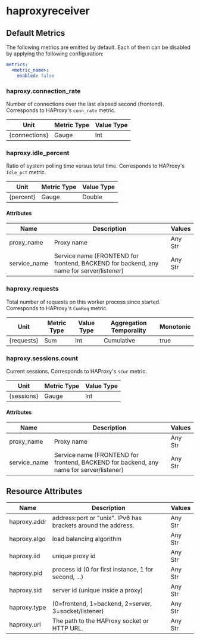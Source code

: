 [comment]: <> (Code generated by mdatagen. DO NOT EDIT.)

# haproxyreceiver

## Default Metrics

The following metrics are emitted by default. Each of them can be disabled by applying the following configuration:

```yaml
metrics:
  <metric_name>:
    enabled: false
```

### haproxy.connection_rate

Number of connections over the last elapsed second (frontend). Corresponds to HAProxy's `conn_rate` metric.

| Unit | Metric Type | Value Type |
| ---- | ----------- | ---------- |
| {connections} | Gauge | Int |

### haproxy.idle_percent

Ratio of system polling time versus total time. Corresponds to HAProxy's `Idle_pct` metric.

| Unit | Metric Type | Value Type |
| ---- | ----------- | ---------- |
| {percent} | Gauge | Double |

#### Attributes

| Name | Description | Values |
| ---- | ----------- | ------ |
| proxy_name | Proxy name | Any Str |
| service_name | Service name (FRONTEND for frontend, BACKEND for backend, any name for server/listener) | Any Str |

### haproxy.requests

Total number of requests on this worker process since started. Corresponds to HAProxy's `CumReq` metric.

| Unit | Metric Type | Value Type | Aggregation Temporality | Monotonic |
| ---- | ----------- | ---------- | ----------------------- | --------- |
| {requests} | Sum | Int | Cumulative | true |

### haproxy.sessions.count

Current sessions. Corresponds to HAProxy's `scur` metric.

| Unit | Metric Type | Value Type |
| ---- | ----------- | ---------- |
| {sessions} | Gauge | Int |

#### Attributes

| Name | Description | Values |
| ---- | ----------- | ------ |
| proxy_name | Proxy name | Any Str |
| service_name | Service name (FRONTEND for frontend, BACKEND for backend, any name for server/listener) | Any Str |

## Resource Attributes

| Name | Description | Values |
| ---- | ----------- | ------ |
| haproxy.addr | address:port or "unix". IPv6 has brackets around the address. | Any Str |
| haproxy.algo | load balancing algorithm | Any Str |
| haproxy.iid | unique proxy id | Any Str |
| haproxy.pid | process id (0 for first instance, 1 for second, ...) | Any Str |
| haproxy.sid | server id (unique inside a proxy) | Any Str |
| haproxy.type | (0=frontend, 1=backend, 2=server, 3=socket/listener) | Any Str |
| haproxy.url | The path to the HAProxy socket or HTTP URL. | Any Str |
